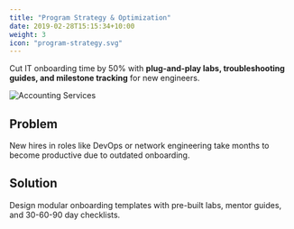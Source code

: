 ```yaml
---
title: "Program Strategy & Optimization"
date: 2019-02-28T15:15:34+10:00
weight: 3
icon: "program-strategy.svg"
---
```


Cut IT onboarding time by 50% with **plug-and-play labs, troubleshooting guides, and milestone tracking** for new engineers.

![Accounting Services](/lukofolio/images/austin-distel-nGc5RT2HmF0-unsplash.jpg)

## Problem

New hires in roles like DevOps or network engineering take months to become productive due to outdated onboarding.

## Solution

Design modular onboarding templates with pre-built labs, mentor guides, and 30-60-90 day checklists.